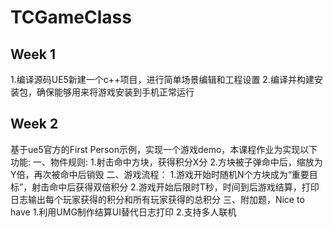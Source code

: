 # TCGameClass
## Week 1
1.编译源码UE5新建一个c++项目，进行简单场景编辑和工程设置
2.编译并构建安装包，确保能够用来将游戏安装到手机正常运行
## Week 2
基于ue5官方的First Person示例，实现一个游戏demo，本课程作业为实现以下功能:
一、物件规则:
1.射击命中方块，获得积分X分
2.方块被子弹命中后，缩放为Y倍，再次被命中后销毁
二、游戏流程：
1.游戏开始时随机N个方块成为“重要目标”，射击命中后获得双倍积分
2.游戏开始后限时T秒，时间到后游戏结算，打印日志输出每个玩家获得的积分和所有玩家获得的总积分
三、附加题，Nice to have
1.利用UMG制作结算UI替代日志打印
2.支持多人联机
